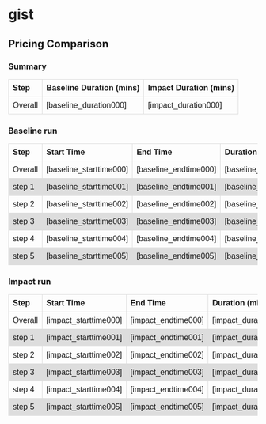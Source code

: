# gist



<!DOCTYPE html>
<html lang="en">
<head>
  <title>Pricing Comparison</title>
  <meta charset="utf-8">
  <meta name="viewport" content="width=device-width, initial-scale=1">
  <link rel="stylesheet" href="https://maxcdn.bootstrapcdn.com/bootstrap/3.4.1/css/bootstrap.min.css">
  <script src="https://ajax.googleapis.com/ajax/libs/jquery/3.5.1/jquery.min.js"></script>
  <script src="https://maxcdn.bootstrapcdn.com/bootstrap/3.4.1/js/bootstrap.min.js"></script>
  
  <style>
    table {
      font-family: arial, sans-serif;
      border-collapse: collapse;
      width: 100%;
    }

    td, th {
      border: 1px solid #dddddd;
      text-align: left;
      padding: 8px;
    }

    tr:nth-child(even) {
      background-color: #dddddd;
    }
  </style>
</head>
<body>

<div class="container">
  <h2>Pricing Comparison</h2>
  <h3>Summary</h3>
  <table class="table table-hover">
      <thead>
        <tr>
          <th>Step</th>
          <th>Baseline Duration (mins)</th>
          <th>Impact Duration (mins)</th>
        </tr>
      </thead>
      <tbody>
        <tr>
          <td>Overall</td>
          <td>[baseline_duration000]</td>
          <td>[impact_duration000]</td>
        </tr>
      </tbody>
  </table>

  <h3>Baseline run</h3>            
  <table class="table table-hover">
    <thead>
      <tr>
        <th>Step</th>      
        <th>Start Time</th>
        <th>End Time</th>
        <th>Duration (mins)</th>
      </tr>
    </thead>
    <tbody>
      <tr>
        <td>Overall</td>
        <td>[baseline_starttime000]</td>
        <td>[baseline_endtime000]</td>
        <td>[baseline_duration000]</td>
      </tr>    
      <tr>
        <td>step 1</td>      
        <td>[baseline_starttime001]</td>
        <td>[baseline_endtime001]</td>
        <td>[baseline_duration001]</td>
      </tr>
      <tr>
        <td>step 2</td>      
        <td>[baseline_starttime002]</td>
        <td>[baseline_endtime002]</td>
        <td>[baseline_duration002]</td>
      </tr>
      <tr>
        <td>step 3</td>      
        <td>[baseline_starttime003]</td>
        <td>[baseline_endtime003]</td>
        <td>[baseline_duration003]</td>
      </tr>
      <tr>
        <td>step 4</td>      
        <td>[baseline_starttime004]</td>
        <td>[baseline_endtime004]</td>
        <td>[baseline_duration004]</td>
      </tr>
      <tr>
        <td>step 5</td>      
        <td>[baseline_starttime005]</td>
        <td>[baseline_endtime005]</td>
        <td>[baseline_duration005]</td>
      </tr>      
    </tbody>
  </table>
  
<h3>Impact run</h3>
  <table class="table table-hover">
    <thead>
      <tr>
        <th>Step</th>      
        <th>Start Time</th>
        <th>End Time</th>
        <th>Duration (mins)</th>
      </tr>
    </thead>
    <tbody>
      <tr>
        <td>Overall</td>
        <td>[impact_starttime000]</td>
        <td>[impact_endtime000]</td>
        <td>[impact_duration000]</td>
      </tr>    
      <tr>
        <td>step 1</td>      
        <td>[impact_starttime001]</td>
        <td>[impact_endtime001]</td>
        <td>[impact_duration001]</td>
      </tr>
      <tr>
        <td>step 2</td>      
        <td>[impact_starttime002]</td>
        <td>[impact_endtime002]</td>
        <td>[impact_duration002]</td>
      </tr>
      <tr>
        <td>step 3</td>      
        <td>[impact_starttime003]</td>
        <td>[impact_endtime003]</td>
        <td>[impact_duration003]</td>
      </tr>
      <tr>
        <td>step 4</td>      
        <td>[impact_starttime004]</td>
        <td>[impact_endtime004]</td>
        <td>[impact_duration004]</td>
      </tr>
      <tr>
        <td>step 5</td>      
        <td>[impact_starttime005]</td>
        <td>[impact_endtime005]</td>
        <td>[impact_duration005]</td>
      </tr>       
    </tbody>
  </table>  
</div>

</body>
</html>
